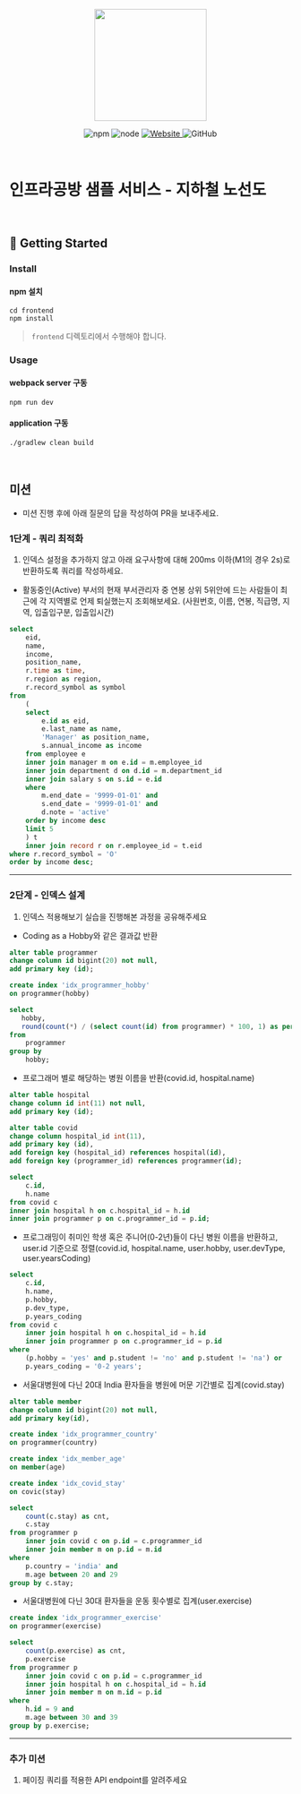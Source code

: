 <p align="center">
    <img width="200px;" src="https://raw.githubusercontent.com/woowacourse/atdd-subway-admin-frontend/master/images/main_logo.png"/>
</p>
<p align="center">
  <img alt="npm" src="https://img.shields.io/badge/npm-%3E%3D%205.5.0-blue">
  <img alt="node" src="https://img.shields.io/badge/node-%3E%3D%209.3.0-blue">
  <a href="https://edu.nextstep.camp/c/R89PYi5H" alt="nextstep atdd">
    <img alt="Website" src="https://img.shields.io/website?url=https%3A%2F%2Fedu.nextstep.camp%2Fc%2FR89PYi5H">
  </a>
  <img alt="GitHub" src="https://img.shields.io/github/license/next-step/atdd-subway-service">
</p>

<br>

# 인프라공방 샘플 서비스 - 지하철 노선도

<br>

## 🚀 Getting Started

### Install
#### npm 설치
```
cd frontend
npm install
```
> `frontend` 디렉토리에서 수행해야 합니다.

### Usage
#### webpack server 구동
```
npm run dev
```
#### application 구동
```
./gradlew clean build
```
<br>

## 미션

* 미션 진행 후에 아래 질문의 답을 작성하여 PR을 보내주세요.


### 1단계 - 쿼리 최적화

1. 인덱스 설정을 추가하지 않고 아래 요구사항에 대해 200ms 이하(M1의 경우 2s)로 반환하도록 쿼리를 작성하세요.

- 활동중인(Active) 부서의 현재 부서관리자 중 연봉 상위 5위안에 드는 사람들이 최근에 각 지역별로 언제 퇴실했는지 조회해보세요. (사원번호, 이름, 연봉, 직급명, 지역, 입출입구분, 입출입시간)

```sql
select
    eid,
    name,
    income,
    position_name,
    r.time as time,
    r.region as region,
    r.record_symbol as symbol
from
    (
    select
        e.id as eid,
        e.last_name as name,
        'Manager' as position_name,
        s.annual_income as income
    from employee e
    inner join manager m on e.id = m.employee_id
    inner join department d on d.id = m.department_id
    inner join salary s on s.id = e.id
    where
        m.end_date = '9999-01-01' and
        s.end_date = '9999-01-01' and
        d.note = 'active'
    order by income desc
    limit 5
    ) t
    inner join record r on r.employee_id = t.eid
where r.record_symbol = 'O'
order by income desc;
```

---

### 2단계 - 인덱스 설계

1. 인덱스 적용해보기 실습을 진행해본 과정을 공유해주세요

- Coding as a Hobby와 같은 결과값 반환

```sql
alter table programmer
change column id bigint(20) not null,
add primary key (id);

create index 'idx_programmer_hobby'
on programmer(hobby)

select
   hobby,
   round(count(*) / (select count(id) from programmer) * 100, 1) as percent
from
    programmer
group by
    hobby;
```

- 프로그래머 별로 해당하는 병원 이름을 반환(covid.id, hospital.name)

```sql
alter table hospital
change column id int(11) not null,
add primary key (id);

alter table covid
change column hospital_id int(11),
add primary key (id),
add foreign key (hospital_id) references hospital(id),
add foreign key (programmer_id) references programmer(id);

select
    c.id,
    h.name
from covid c 
inner join hospital h on c.hospital_id = h.id
inner join programmer p on c.programmer_id = p.id;
```

- 프로그래밍이 취미인 학생 혹은 주니어(0-2년)들이 다닌 병원 이름을 반환하고, user.id 기준으로 정렬(covid.id, hospital.name, user.hobby, user.devType, user.yearsCoding)

```sql
select
    c.id,
    h.name,
    p.hobby,
    p.dev_type,
    p.years_coding
from covid c
    inner join hospital h on c.hospital_id = h.id
    inner join programmer p on c.programmer_id = p.id
where
    (p.hobby = 'yes' and p.student != 'no' and p.student != 'na') or
    p.years_coding = '0-2 years';
```

- 서울대병원에 다닌 20대 India 환자들을 병원에 머문 기간별로 집계(covid.stay)

```sql
alter table member
change column id bigint(20) not null,
add primary key(id),

create index 'idx_programmer_country'
on programmer(country)

create index 'idx_member_age'
on member(age)

create index 'idx_covid_stay'
on covic(stay)

select
    count(c.stay) as cnt,
    c.stay
from programmer p
    inner join covid c on p.id = c.programmer_id
    inner join member m on p.id = m.id
where
    p.country = 'india' and
    m.age between 20 and 29
group by c.stay;
```

- 서울대병원에 다닌 30대 환자들을 운동 횟수별로 집계(user.exercise)

```sql
create index 'idx_programmer_exercise'
on programmer(exercise)

select
    count(p.exercise) as cnt,
    p.exercise
from programmer p
    inner join covid c on p.id = c.programmer_id
    inner join hospital h on c.hospital_id = h.id
    inner join member m on m.id = p.id
where
    h.id = 9 and
    m.age between 30 and 39
group by p.exercise;
```

---

### 추가 미션

1. 페이징 쿼리를 적용한 API endpoint를 알려주세요
